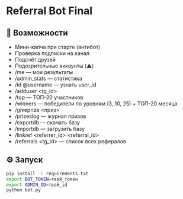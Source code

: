 # Referral Bot Final

## 🚀 Возможности
- Мини-капча при старте (антибот)
- Проверка подписки на канал
- Подсчёт друзей
- Подозрительные аккаунты (⚠️)
- /me — мои результаты
- /admin_stats — статистика
- /id @username — узнать user_id
- /adduser <tg_id> <username> <refs>
- /top — ТОП-20 участников
- /winners — победители по уровням (3, 10, 25) + ТОП-20 месяца
- /giveprize <id> <приз>
- /prizeslog — журнал призов
- /exportdb — скачать базу
- /importdb — загрузить базу
- /linkref <referrer_id> <referral_id>
- /referrals <tg_id> — список всех рефералов

## ⚙️ Запуск
```bash
pip install -r requirements.txt
export BOT_TOKEN=твой_токен
export ADMIN_ID=твой_id
python bot.py
```
